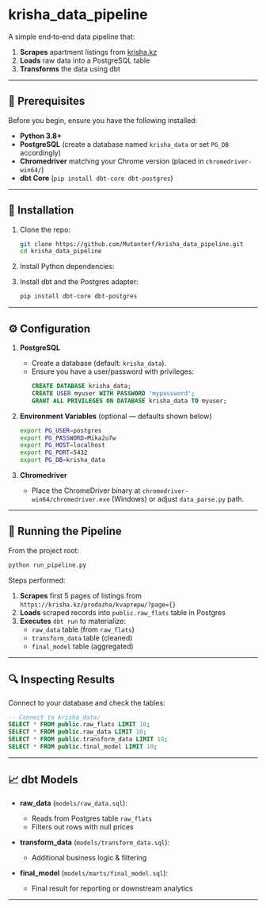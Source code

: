 # krisha_data_pipeline

A simple end‑to‑end data pipeline that:

1. **Scrapes** apartment listings from [krisha.kz](https://krisha.kz)
2. **Loads** raw data into a PostgreSQL table
3. **Transforms** the data using dbt

---

## 🚀 Prerequisites

Before you begin, ensure you have the following installed:

- **Python 3.8+**
- **PostgreSQL** (create a database named `krisha_data` or set `PG_DB` accordingly)
- **Chromedriver** matching your Chrome version (placed in `chromedriver-win64/`)
- **dbt Core** (`pip install dbt-core dbt-postgres`)

---

## 🔧 Installation

1. Clone the repo:
   ```bash
   git clone https://github.com/Mutanterf/krisha_data_pipeline.git
   cd krisha_data_pipeline
   ```

2. Install Python dependencies:


3. Install dbt and the Postgres adapter:
   ```bash
   pip install dbt-core dbt-postgres
   ```

---

## ⚙️ Configuration

1. **PostgreSQL**
   - Create a database (default: `krisha_data`).
   - Ensure you have a user/password with privileges:
     ```sql
     CREATE DATABASE krisha_data;
     CREATE USER myuser WITH PASSWORD 'mypassword';
     GRANT ALL PRIVILEGES ON DATABASE krisha_data TO myuser;
     ```

2. **Environment Variables** (optional — defaults shown below)
   ```bash
   export PG_USER=postgres
   export PG_PASSWORD=Mika2u7w
   export PG_HOST=localhost
   export PG_PORT=5432
   export PG_DB=krisha_data
   ```

3. **Chromedriver**
   - Place the ChromeDriver binary at `chromedriver-win64/chromedriver.exe` (Windows) or adjust `data_parse.py` path.

---

## 🏃 Running the Pipeline

From the project root:

```bash
python run_pipeline.py
```

Steps performed:

1. **Scrapes** first 5 pages of listings from `https://krisha.kz/prodazha/kvартиры/?page={}`
2. **Loads** scraped records into `public.raw_flats` table in Postgres
3. **Executes** `dbt run` to materialize:
   - `raw_data` table (from `raw_flats`)
   - `transform_data` table (cleaned)
   - `final_model` table (aggregated)

---

## 🔍 Inspecting Results

Connect to your database and check the tables:

```sql
-- Connect to krisha_data;
SELECT * FROM public.raw_flats LIMIT 10;
SELECT * FROM public.raw_data LIMIT 10;
SELECT * FROM public.transform_data LIMIT 10;
SELECT * FROM public.final_model LIMIT 10;
```

---

## 📈 dbt Models

- **raw_data** (`models/raw_data.sql`):
  - Reads from Postgres table `raw_flats`
  - Filters out rows with null prices

- **transform_data** (`models/transform_data.sql`):
  - Additional business logic & filtering

- **final_model** (`models/marts/final_model.sql`):
  - Final result for reporting or downstream analytics

---



